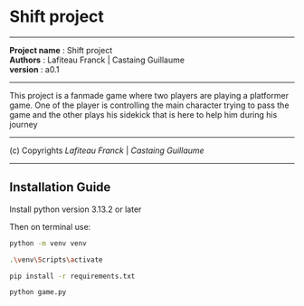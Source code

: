 # Shift project

---

**Project name** : Shift project  
**Authors**      : Lafiteau Franck | Castaing Guillaume  
**version**      : a0.1  

---

This project is a fanmade game where two players are playing a platformer game. One of the player is
controlling the main character trying to pass the game and the other plays his sidekick that is here
to help him during his journey

---

(c) Copyrights *Lafiteau Franck* | *Castaing Guillaume*

---
## Installation Guide

Install python version 3.13.2 or later

Then on terminal use:

```bash
python -m venv venv

.\venv\Scripts\activate

pip install -r requirements.txt

python game.py
```

